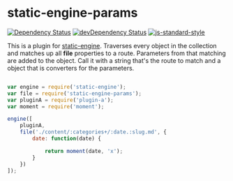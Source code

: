 # static-engine-params

[![Dependency Status](https://david-dm.org/erickmerchant/static-engine-params.svg?style=flat-square)](https://david-dm.org/erickmerchant/static-engine-params) [![devDependency Status](https://david-dm.org/erickmerchant/static-engine-params/dev-status.svg?style=flat-square)](https://david-dm.org/erickmerchant/static-engine-params#info=devDependencies) [![js-standard-style](https://img.shields.io/badge/code%20style-standard-brightgreen.svg?style=flat)](https://github.com/feross/standard)

This is a plugin for [static-engine](https://github.com/erickmerchant/static-engine). Traverses every object in the collection and matches up all __file__ properties to a route. Parameters from that matching are added to the object. Call it with a string that's the route to match and a object that is converters for the parameters.

```javascript

var engine = require('static-engine');
var file = require('static-engine-params');
var pluginA = require('plugin-a');
var moment = require('moment');

engine([
    pluginA,
    file('./content/:categories+/:date.:slug.md', {
        date: function(date) {

            return moment(date, 'x');
        }
    })
]);

```
